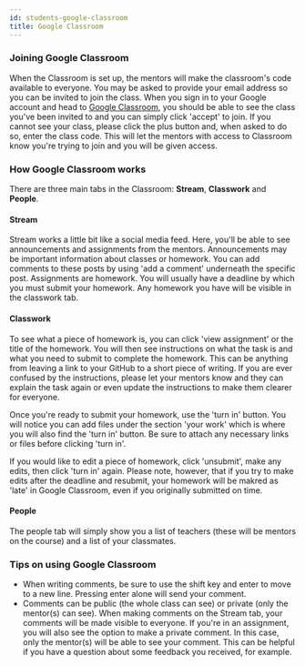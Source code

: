 ```yaml
---
id: students-google-classroom
title: Google Classroom
---
```


### Joining Google Classroom

When the Classroom is set up, the mentors will make the classroom's code available to everyone. You may be asked to provide your email address so you can be invited to join the class. When you sign in to your Google account and head to <a href="classroom.google.com">Google Classroom</a>, you should be able to see the class you've been invited to and you can simply click 'accept' to join. If you cannot see your class, please click the plus button and, when asked to do so, enter the class code. This will let the mentors with access to Classroom know you're trying to join and you will be given access.

### How Google Classroom works

There are three main tabs in the Classroom: **Stream**, **Classwork** and **People**.

#### Stream

Stream works a little bit like a social media feed. Here, you'll be able to see announcements and assignments from the mentors. Announcements may be important information about classes or homework. You can add comments to these posts by using 'add a comment' underneath the specific post. Assignments are homework. You will usually have a deadline by which you must submit your homework. Any homework you have will be visible in the classwork tab.

#### Classwork

To see what a piece of homework is, you can click 'view assignment' or the title of the homework. You will then see instructions on what the task is and what you need to submit to complete the homework. This can be anything from leaving a link to your GitHub to a short piece of writing. If you are ever confused by the instructions, please let your mentors know and they can explain the task again or even update the instructions to make them clearer for everyone.

Once you're ready to submit your homework, use the 'turn in' button. You will notice you can add files under the section 'your work' which is where you will also find the 'turn in' button. Be sure to attach any necessary links or files before clicking 'turn in'.

If you would like to edit a piece of homework, click 'unsubmit', make any edits, then click 'turn in' again. Please note, however, that if you try to make edits after the deadline and resubmit, your homework will be makred as 'late' in Google Classroom, even if you originally submitted on time.

#### People

The people tab will simply show you a list of teachers (these will be mentors on the course) and a list of your classmates.

### Tips on using Google Classroom

- When writing comments, be sure to use the shift key and enter to move to a new line. Pressing enter alone will send your comment.
- Comments can be public (the whole class can see) or private (only the mentor(s) can see). When making comments on the Stream tab, your comments will be made visible to everyone. If you're in an assignment, you will also see the option to make a private comment. In this case, only the mentor(s) will be able to see your comment. This can be helpful if you have a question about some feedback you received, for example.
